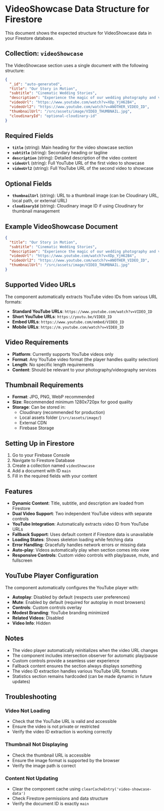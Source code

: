 # VideoShowcase Data Structure for Firestore

This document shows the expected structure for VideoShowcase data in your Firestore database.

## Collection: `videoShowcase`

The VideoShowcase section uses a single document with the following structure:

```json
{
  "_id": "auto-generated",
  "title": "Our Story in Motion",
  "subtitle": "Cinematic Wedding Stories",
  "description": "Experience the magic of our wedding photography and videography through this cinematic showcase. Watch how we capture the essence of love, joy, and celebration in every frame.",
  "videoUrl": "https://www.youtube.com/watch?v=XDp_YjH62B4",
  "videoUrl2": "https://www.youtube.com/watch?v=ANOTHER_VIDEO_ID",
  "thumbnailUrl": "/src/assets/image/VIDEO_THUMBNAIL.jpg",
  "cloudinaryId": "optional-cloudinary-id"
}
```

## Required Fields

- **`title`** (string): Main heading for the video showcase section
- **`subtitle`** (string): Secondary heading or tagline
- **`description`** (string): Detailed description of the video content
- **`videoUrl`** (string): Full YouTube URL of the first video to showcase
- **`videoUrl2`** (string): Full YouTube URL of the second video to showcase

## Optional Fields

- **`thumbnailUrl`** (string): URL to a thumbnail image (can be Cloudinary URL, local path, or external URL)
- **`cloudinaryId`** (string): Cloudinary image ID if using Cloudinary for thumbnail management

## Example VideoShowcase Document

```json
{
  "title": "Our Story in Motion",
  "subtitle": "Cinematic Wedding Stories",
  "description": "Experience the magic of our wedding photography and videography through this cinematic showcase. Watch how we capture the essence of love, joy, and celebration in every frame.",
  "videoUrl": "https://www.youtube.com/watch?v=XDp_YjH62B4",
  "videoUrl2": "https://www.youtube.com/watch?v=ANOTHER_VIDEO_ID",
  "thumbnailUrl": "/src/assets/image/VIDEO_THUMBNAIL.jpg"
}
```

## Supported Video URLs

The component automatically extracts YouTube video IDs from various URL formats:

- **Standard YouTube URLs**: `https://www.youtube.com/watch?v=VIDEO_ID`
- **Short YouTube URLs**: `https://youtu.be/VIDEO_ID`
- **Embed URLs**: `https://www.youtube.com/embed/VIDEO_ID`
- **Mobile URLs**: `https://m.youtube.com/watch?v=VIDEO_ID`

## Video Requirements

- **Platform**: Currently supports YouTube videos only
- **Format**: Any YouTube video format (the player handles quality selection)
- **Length**: No specific length requirements
- **Content**: Should be relevant to your photography/videography services

## Thumbnail Requirements

- **Format**: JPG, PNG, WebP recommended
- **Size**: Recommended minimum 1280x720px for good quality
- **Storage**: Can be stored in:
  - Cloudinary (recommended for production)
  - Local assets folder (`/src/assets/image/`)
  - External CDN
  - Firebase Storage

## Setting Up in Firestore

1. Go to your Firebase Console
2. Navigate to Firestore Database
3. Create a collection named `videoShowcase`
4. Add a document with ID `main`
5. Fill in the required fields with your content

## Features

- **Dynamic Content**: Title, subtitle, and description are loaded from Firestore
- **Dual Video Support**: Two independent YouTube videos with separate controls
- **YouTube Integration**: Automatically extracts video ID from YouTube URLs
- **Fallback Support**: Uses default content if Firestore data is unavailable
- **Loading States**: Shows skeleton loading while fetching data
- **Error Handling**: Gracefully handles network errors or missing data
- **Auto-play**: Videos automatically play when section comes into view
- **Responsive Controls**: Custom video controls with play/pause, mute, and fullscreen

## YouTube Player Configuration

The component automatically configures the YouTube player with:

- **Autoplay**: Disabled by default (respects user preferences)
- **Mute**: Enabled by default (required for autoplay in most browsers)
- **Controls**: Custom controls overlay
- **Modest Branding**: YouTube branding minimized
- **Related Videos**: Disabled
- **Video Info**: Hidden

## Notes

- The video player automatically reinitializes when the video URL changes
- The component includes intersection observer for automatic play/pause
- Custom controls provide a seamless user experience
- Fallback content ensures the section always displays something
- The video ID extraction handles various YouTube URL formats
- Statistics section remains hardcoded (can be made dynamic in future updates)

## Troubleshooting

### Video Not Loading
- Check that the YouTube URL is valid and accessible
- Ensure the video is not private or restricted
- Verify the video ID extraction is working correctly

### Thumbnail Not Displaying
- Check the thumbnail URL is accessible
- Ensure the image format is supported by the browser
- Verify the image path is correct

### Content Not Updating
- Clear the component cache using `clearCacheEntry('video-showcase-data')`
- Check Firestore permissions and data structure
- Verify the document ID is exactly `main` 